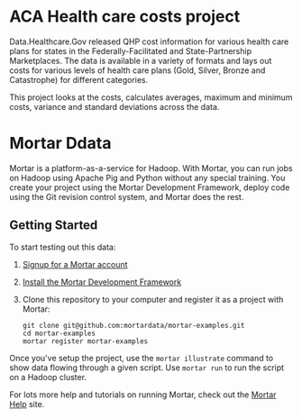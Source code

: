 

# ACA Health care costs project

Data.Healthcare.Gov released QHP cost information for various health care plans for states in the Federally-Facilitated and State-Partnership Marketplaces. The data is available in a variety of formats and lays out costs for various levels of health care plans (Gold, Silver, Bronze and Catastrophe) for different categories.

This project looks at the costs, calculates averages, maximum and minimum costs, variance and standard deviations across the data.

# Mortar Ddata
Mortar is a platform-as-a-service for Hadoop.  With Mortar, you can run jobs on Hadoop using Apache Pig and Python without any special training.  You create your project using the Mortar Development Framework, deploy code using the Git revision control system, and Mortar does the rest.

## Getting Started

To start testing out this data:

1. [Signup for a Mortar account](https://app.mortardata.com/signup)
1. [Install the Mortar Development Framework](http://help.mortardata.com/#!/install_mortar_development_framework)
1.  Clone this repository to your computer and register it as a project with Mortar:

        git clone git@github.com:mortardata/mortar-examples.git
        cd mortar-examples
        mortar register mortar-examples

Once you've setup the project, use the `mortar illustrate` command to show data flowing through a given script.  Use `mortar run` to run the script on a Hadoop cluster.

For lots more help and tutorials on running Mortar, check out the [Mortar Help](http://help.mortardata.com/) site.


